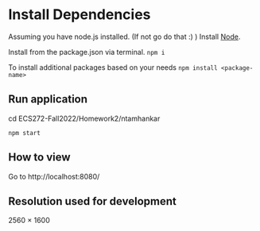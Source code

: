 
# Install Dependencies
Assuming you have node.js installed. (If not go do that :) )
Install [Node](https://nodejs.org/en/).

Install from the package.json via terminal.
`npm i`

To install additional packages based on your needs
`npm install <package-name>`

## Run application
cd ECS272-Fall2022/Homework2/ntamhankar

`npm start`

## How to view
Go to http://localhost:8080/

## Resolution used for development
2560 × 1600

